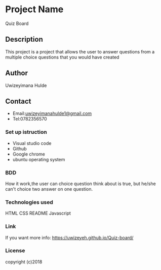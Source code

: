 # Project Name
Quiz Board
## Description
This project is a project that allows the user to answer questions from a multiple choice questions that you would have created
## Author
Uwizeyimana Hulde
## Contact
* Email:uwizeyimanahulde1@gmail.com
* Tel:0782356570
### Set up istruction
* Visual studio code
* Github
* Google chrome
* ubuntu operating system
### BDD
How it work,the user can choice question think about is true, but he/she can't choice two answer on one question.
### Technologies used
HTML
CSS
README
Javascript
### Link
If you want more info: https://uwizeyeh.github.io/Quiz-board/

### License
copyright (c)2018